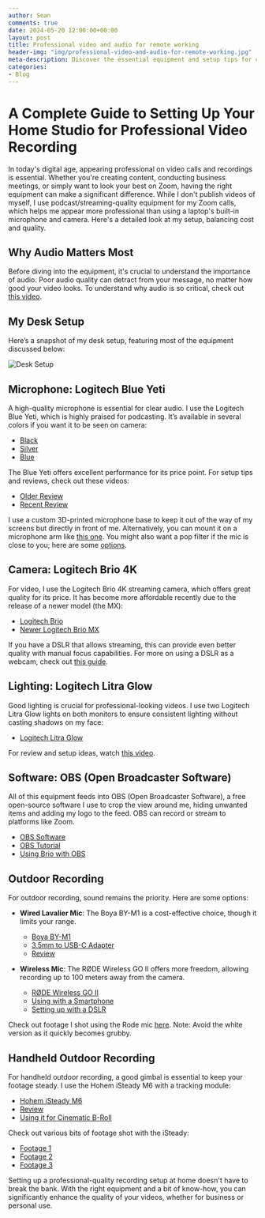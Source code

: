 ```yaml
---
author: Sean
comments: true
date: 2024-05-20 12:00:00+00:00
layout: post
title: Professional video and audio for remote working
header-img: "img/professional-video-and-audio-for-remote-working.jpg"
meta-description: Discover the essential equipment and setup tips for creating a professional video recording and audio for remote working.
categories:
- Blog
---
```

# A Complete Guide to Setting Up Your Home Studio for Professional Video Recording

In today's digital age, appearing professional on video calls and recordings is essential. Whether you're creating content, conducting business meetings, or simply want to look your best on Zoom, having the right equipment can make a significant difference. While I don't publish videos of myself, I use podcast/streaming-quality equipment for my Zoom calls, which helps me appear more professional than using a laptop's built-in microphone and camera. Here's a detailed look at my setup, balancing cost and quality.

## Why Audio Matters Most

Before diving into the equipment, it's crucial to understand the importance of audio. Poor audio quality can detract from your message, no matter how good your video looks. To understand why audio is so critical, check out [this video](https://www.youtube.com/watch?v=hEMZa5VN3Zw).

## My Desk Setup

Here’s a snapshot of my desk setup, featuring most of the equipment discussed below:

![Desk Setup](professional-video-and-audio-for-remote-working.jpg)

## Microphone: Logitech Blue Yeti

A high-quality microphone is essential for clear audio. I use the Logitech Blue Yeti, which is highly praised for podcasting. It’s available in several colors if you want it to be seen on camera:

- [Black](https://amzn.to/4bkbbfo)
- [Silver](https://amzn.to/4bKApmV)
- [Blue](https://amzn.to/4dOa5dC)

The Blue Yeti offers excellent performance for its price point. For setup tips and reviews, check out these videos:
- [Older Review](https://www.youtube.com/watch?v=AXHI-IiBL0Q)
- [Recent Review](https://youtu.be/IOyuDuGAgL0?si=owCd30G0Tt8e3ZHC)

I use a custom 3D-printed microphone base to keep it out of the way of my screens but directly in front of me. Alternatively, you can mount it on a microphone arm like [this one](https://amzn.to/3QUxsZc). You might also want a pop filter if the mic is close to you; here are some [options](https://amzn.to/4dQ9ecb).

## Camera: Logitech Brio 4K

For video, I use the Logitech Brio 4K streaming camera, which offers great quality for its price. It has become more affordable recently due to the release of a newer model (the MX):

- [Logitech Brio](https://amzn.to/3wE8kPt)
- [Newer Logitech Brio MX](https://amzn.to/4blLWt6)

If you have a DSLR that allows streaming, this can provide even better quality with manual focus capabilities. For more on using a DSLR as a webcam, check out [this guide](https://www.youtube.com/watch?v=fj3qxLRH-Po).

## Lighting: Logitech Litra Glow

Good lighting is crucial for professional-looking videos. I use two Logitech Litra Glow lights on both monitors to ensure consistent lighting without casting shadows on my face:

- [Logitech Litra Glow](https://amzn.to/3QRoWKg)

For review and setup ideas, watch [this video](https://www.youtube.com/watch?v=-LV4f5kalvE).

## Software: OBS (Open Broadcaster Software)

All of this equipment feeds into OBS (Open Broadcaster Software), a free open-source software I use to crop the view around me, hiding unwanted items and adding my logo to the feed. OBS can record or stream to platforms like Zoom.

- [OBS Software](https://obsproject.com/)
- [OBS Tutorial](https://www.youtube.com/watch?v=yCMdj7B8WiA)
- [Using Brio with OBS](https://www.youtube.com/watch?v=39BLnFNsam8)

## Outdoor Recording

For outdoor recording, sound remains the priority. Here are some options:

- **Wired Lavalier Mic**: The Boya BY-M1 is a cost-effective choice, though it limits your range.
  - [Boya BY-M1](https://amzn.to/3WIDwHT)
  - [3.5mm to USB-C Adapter](https://amzn.to/3WPkqzY)
  - [Review](https://www.youtube.com/watch?v=sftvIzcu4jM)

- **Wireless Mic**: The RØDE Wireless GO II offers more freedom, allowing recording up to 100 meters away from the camera.
  - [RØDE Wireless GO II](https://amzn.to/3ytwkW4)
  - [Using with a Smartphone](https://www.youtube.com/watch?v=F-Iny4IdEeI)
  - [Setting up with a DSLR](https://www.youtube.com/watch?v=VL717jF3alY)

Check out footage I shot using the Rode mic [here](https://www.youtube.com/watch?v=ef7C-IwXzdw). Note: Avoid the white version as it quickly becomes grubby.

## Handheld Outdoor Recording

For handheld outdoor recording, a good gimbal is essential to keep your footage steady. I use the Hohem iSteady M6 with a tracking module:

- [Hohem iSteady M6](https://amzn.to/3yrHBpI)
- [Review](https://www.youtube.com/watch?v=Eu4_EJSxLr8)
- [Using it for Cinematic B-Roll](https://www.youtube.com/watch?v=8coCBAIA1x8)

Check out various bits of footage shot with the iSteady:
- [Footage 1](https://www.instagram.com/p/C0l7OIetOlJ/)
- [Footage 2](https://www.instagram.com/p/C0oIVV6tPYN/)
- [Footage 3](https://www.instagram.com/p/C0o4iCdN9BF/)

Setting up a professional-quality recording setup at home doesn't have to break the bank. With the right equipment and a bit of know-how, you can significantly enhance the quality of your videos, whether for business or personal use.

